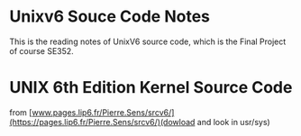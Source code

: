 # Unixv6 Souce Code Notes
This is the reading notes of UnixV6 source code, which is the Final Project of course SE352.

# UNIX 6th Edition Kernel Source Code
from [www.pages.lip6.fr/Pierre.Sens/srcv6/](https://pages.lip6.fr/Pierre.Sens/srcv6/)(dowload and look in usr/sys)

